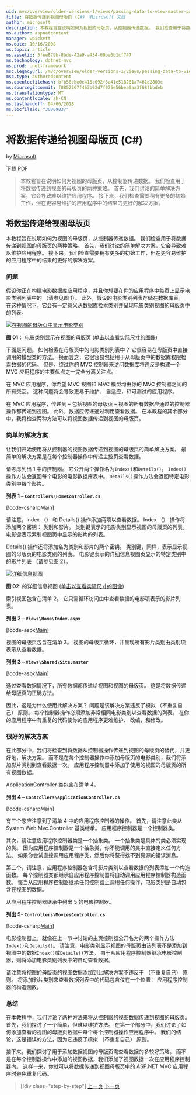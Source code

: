 ```yaml
---
uid: mvc/overview/older-versions-1/views/passing-data-to-view-master-pages-cs
title: 将数据传递到视图母版页 (C#) |Microsoft 文档
author: microsoft
description: 本教程旨在说明如何为视图的母版页，从控制器传递数据。 我们检查用于将数据传递到视图 m 的两种策略...
ms.author: aspnetcontent
manager: wpickett
ms.date: 10/16/2008
ms.topic: article
ms.assetid: 5fee879b-8bde-42a9-a434-60ba6b1cf747
ms.technology: dotnet-mvc
ms.prod: .net-framework
msc.legacyurl: /mvc/overview/older-versions-1/views/passing-data-to-view-master-pages-cs
msc.type: authoredcontent
ms.openlocfilehash: bfb58cbe0c415c092f3a41e518281a7461d2803c
ms.sourcegitcommit: f8852267f463b62d7f975e56bea9aa3f68fbbdeb
ms.translationtype: MT
ms.contentlocale: zh-CN
ms.lasthandoff: 04/06/2018
ms.locfileid: "30869837"
---
```

<a name="passing-data-to-view-master-pages-c"></a>将数据传递给视图母版页 (C#)
====================
by [Microsoft](https://github.com/microsoft)

[下载 PDF](http://download.microsoft.com/download/e/f/3/ef3f2ff6-7424-48f7-bdaa-180ef64c3490/ASPNET_MVC_Tutorial_13_CS.pdf)

> 本教程旨在说明如何为视图的母版页，从控制器传递数据。 我们检查用于将数据传递到视图的母版页的两种策略。 首先，我们讨论的简单解决方案，它会导致难以维护应用程序。 接下来，我们检查需要稍有更多的初始工作，但在更容易维护的应用程序中的结果的更好的解决方案。


## <a name="passing-data-to-view-master-pages"></a>将数据传递给视图母版页

本教程旨在说明如何为视图的母版页，从控制器传递数据。 我们检查用于将数据传递到视图的母版页的两种策略。 首先，我们讨论的简单解决方案，它会导致难以维护应用程序。 接下来，我们检查需要稍有更多的初始工作，但在更容易维护的应用程序中的结果的更好的解决方案。

### <a name="the-problem"></a>问题

假设你正在构建电影数据库应用程序，并且你想要在你的应用程序中每页上显示电影类别列表中的 （请参见图 1）。 此外，假设的电影类别列表存储在数据库表。 在这种情况下，它会有一定意义从数据库检索类别并呈现电影类别视图的母版页中的列表。


[![在视图的母版页中显示电影类别](passing-data-to-view-master-pages-cs/_static/image2.png)](passing-data-to-view-master-pages-cs/_static/image1.png)

**图 01**： 电影类别显示在视图的母版页 ([单击以查看实际尺寸的图像](passing-data-to-view-master-pages-cs/_static/image3.png))


下面是问题。 如何检索在母版页中的电影类别列表中？ 它很容易在母版页中直接调用的模型类的方法。 换而言之，它很容易包括用于从母版页中的数据库权限检索数据的代码。 但是，绕过你的 MVC 控制器来访问数据库将违反是构建一个 MVC 应用程序的主要优点之一完全分离关注点。

在 MVC 应用程序，你希望 MVC 视图和 MVC 模型均由你的 MVC 控制器之间的所有交互。 这种问题将会导致更易于维护、 自适应，和可测试的应用程序。

在 MVC 应用程序，传递到 – 包括视图的母版页 – 视图的所有数据应通过的控制器操作都传递到视图。 此外，数据应传递通过利用查看数据。 在本教程的其余部分中，我将检查两种方法可以将视图数据传递到视图的母版页。

### <a name="the-simple-solution"></a>简单的解决方案

让我们开始使用将从控制器的视图数据传递到视图的母版页的简单解决方案。 最简单的解决方案是在每个控制器操作中传递主控页查看数据。

请考虑列出 1 中的控制器。 它公开两个操作名为`Index()`和`Details()`。 `Index()`操作方法会返回每个电影的电影数据库表中。 `Details()`操作方法会返回特定电影类别中每个影片。

**列表 1 – `Controllers\HomeController.cs`**

[!code-csharp[Main](passing-data-to-view-master-pages-cs/samples/sample1.cs)]

请注意，index （） 和 Details() 操作添加两项以查看数据。 Index （） 操作将添加两个密钥： 类别和影片。 类别键表示的电影类别显示视图的母版页的列表。 电影键表示索引视图页中显示的影片的列表。

Details() 操作还将添加名为类别和影片的两个密钥。 类别键，同样，表示显示视图的母版页的电影类别的列表。 电影键表示的详细信息视图页显示的特定类别中的影片列表 （请参见图 2）。


[![详细信息视图](passing-data-to-view-master-pages-cs/_static/image5.png)](passing-data-to-view-master-pages-cs/_static/image4.png)

**图 02**: 的详细信息视图 ([单击以查看实际尺寸的图像](passing-data-to-view-master-pages-cs/_static/image6.png))


索引视图包含在清单 2。 它只需循环访问由中查看数据的电影项表示的影片列表。

**列出 2 – `Views\Home\Index.aspx`**

[!code-aspx[Main](passing-data-to-view-master-pages-cs/samples/sample2.aspx)]

视图的母版页包含在清单 3。 视图的母版页循环，并呈现所有影片类别由类别项表示从查看数据。

**列出 3 – `Views\Shared\Site.master`**

[!code-aspx[Main](passing-data-to-view-master-pages-cs/samples/sample3.aspx)]

通过查看数据情况下，所有数据都传递给视图和视图的母版页。 这是将数据传递给母版页的正确方法。

因此，这是为什么使用此解决方案？ 问题是该解决方案违反了模拟 （不重复自己） 原则。 每个控制器操作必须添加非常相同电影类别以查看数据的列表。 在你的应用程序中有重复的代码使你的应用程序更难维护、 改编，和修改。

### <a name="the-good-solution"></a>很好的解决方案

在此部分中，我们将检查到将数据从控制器操作传递到视图的母版页的替代，并更好地，解决方案。 而不是在每个控制器操作中添加母版页的电影类别，我们将添加影片类别到查看数据一次。 应用程序控制器中添加了使用的视图的母版页的所有视图数据。

ApplicationController 类包含在清单 4。

**列出 4 – `Controllers\ApplicationController.cs`**

[!code-csharp[Main](passing-data-to-view-master-pages-cs/samples/sample4.cs)]

有三个您应注意到了清单 4 中的应用程序控制器的操作。 首先，请注意此类从 System.Web.Mvc.Controller 基类继承。 应用程序控制器是一个控制器类。

其次，请注意应用程序控制器类是一个抽象类。 一个抽象类是具体的类必须实现的类。 因为应用程序控制器是一个抽象类，你不能调用的类中直接定义任何方法。 如果你尝试直接调用应用程序类，然后你将获得找不到资源的错误消息。

第三个，请注意，应用程序控制器包含将影片类别以查看数据的列表添加一个构造函数。 每个控制器类都继承自应用程序控制器将自动调用应用程序控制器构造函数。 每当从应用程序控制器继承任何控制器上调用任何操作，电影类别是自动包含在视图的数据。

从应用程序控制器继承中列出 5 的电影控制器。

**列出 5- `Controllers\MoviesController.cs`**

[!code-csharp[Main](passing-data-to-view-master-pages-cs/samples/sample5.cs)]

电影控制器上，就像在上一节中讨论的主页控制器公开名为的两个操作方法`Index()`和`Details()`。 请注意，电影类别显示视图的母版页由该列表不是添加到视图中的数据`Index()`或`Details()`方法。 由于从应用程序控制器继承电影控制器，则将添加电影类别列表中的自动查看数据。

请注意将视图的母版页的视图数据添加到此解决方案不违反干 （不重复自己） 原则。 将添加影片类别来查看数据列表中的代码包含仅在一个位置： 应用程序控制器的构造函数。

### <a name="summary"></a>总结

在本教程中，我们讨论了两种方法来将从控制器的视图数据传递到视图的母版页。 首先，我们探讨了一个简单，但难以维护方法。 在第一个部分中，我们讨论了如何添加查看的视图的母版页数据中每个每个控制器操作应用程序中。 我们的结论，这是错误的方法，因为它违反了模拟 （不重复自己） 原则。

接下来，我们探讨了用于添加数据视图的母版页需查看数据的多较好策略。 而不是在每个控制器操作中添加的视图数据，我们添加了视图数据一次在应用程序控制器内。 这样一来，你就可以将数据传递到视图母版页中的 ASP.NET MVC 应用程序时避免重复代码。

> [!div class="step-by-step"]
> [上一页](creating-page-layouts-with-view-master-pages-cs.md)
> [下一页](asp-net-mvc-views-overview-vb.md)
